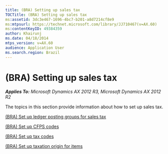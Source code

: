 ```yaml
---
title: (BRA) Setting up sales tax
TOCTitle: (BRA) Setting up sales tax
ms:assetid: 3dc3e467-1696-4bc7-b201-a8d7214cf8e9
ms:mtpsurl: https://technet.microsoft.com/library/JJ710467(v=AX.60)
ms:contentKeyID: 49384359
author: Khairunj
ms.date: 04/18/2014
mtps_version: v=AX.60
audience: Application User
ms.search.region: Brazil
---
```


# (BRA) Setting up sales tax 


_**Applies To:** Microsoft Dynamics AX 2012 R3, Microsoft Dynamics AX 2012 R2_

The topics in this section provide information about how to set up sales tax.

[(BRA) Set up ledger posting groups for sales tax](bra-set-up-ledger-posting-groups-for-sales-tax.md)

[(BRA) Set up CFPS codes](bra-set-up-cfps-codes.md)

[(BRA) Set up tax codes](bra-set-up-tax-codes.md)

[(BRA) Set up taxation origin for items](bra-set-up-taxation-origin-for-items.md)

  


